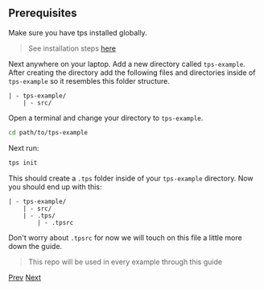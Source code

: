 ## Prerequisites

Make sure you have tps installed globally.

> See installation steps [here](../../../../../readme.md#installation)

Next anywhere on your laptop. Add a new directory called `tps-example`. After creating the directory add the following files and directories inside of `tps-example` so it resembles this folder structure.

    | - tps-example/
        | - src/

Open a terminal and change your directory to `tps-example`.

```bash
cd path/to/tps-example
```

Next run:

```bash
tps init
```

This should create a `.tps` folder inside of your `tps-example` directory. Now you should end up with this:

    | - tps-example/
        | - src/
        | - .tps/
            | - .tpsrc

Don't worry about `.tpsrc` for now we will touch on this file a little more down the guide.

> This repo will be used in every example through this guide

[Prev](./README.md)
[Next](./getting-started/README.md)
